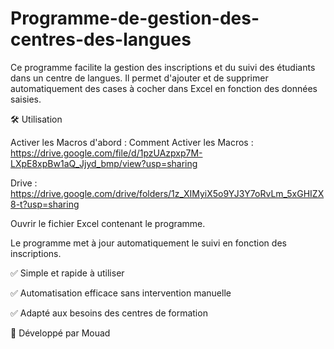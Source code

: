 # Programme-de-gestion-des-centres-des-langues
Ce programme facilite la gestion des inscriptions et du suivi des étudiants dans un centre de langues. Il permet d'ajouter et de supprimer automatiquement des cases à cocher dans Excel en fonction des données saisies.

🛠 Utilisation
 
  Activer les Macros d'abord : Comment Activer les  Macros :  https://drive.google.com/file/d/1pzUAzpxp7M-LXpE8xpBw1aQ_Jjyd_bmp/view?usp=sharing
  
  Drive : https://drive.google.com/drive/folders/1z_XIMyiX5o9YJ3Y7oRvLm_5xGHIZX8-t?usp=sharing
  
  Ouvrir le fichier Excel contenant le programme.
  
  Le programme met à jour automatiquement le suivi en fonction des inscriptions.
  

✅ Simple et rapide à utiliser

✅ Automatisation efficace sans intervention manuelle

✅ Adapté aux besoins des centres de formation

🔗 Développé par Mouad 
